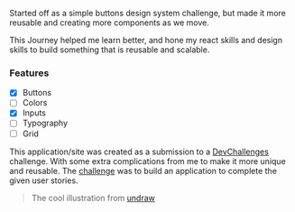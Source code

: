 Started off as a simple buttons design system challenge, but made it more reusable and creating more components as we move.

This Journey helped me learn better, and hone my react skills and design skills to build something that is reusable and scalable.

### Features

- [x] Buttons
- [ ] Colors
- [x] Inputs
- [ ] Typography
- [ ] Grid

This application/site was created as a submission to a [DevChallenges](https://devchallenges.io/challenges) challenge. With some extra complications from me to make it more unique and reusable.
The [challenge](https://devchallenges.io/challenges/ohgVTyJCbm5OZyTB2gNY) was to build an application to complete the given user stories.

> The cool illustration from [undraw](https://undraw.co)
